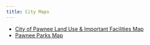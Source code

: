 ```yaml
---
title: City Maps
---
```


- [City of Pawnee Land Use & Important Facilities Map](https://i.imgur.com/S9zMf2I.jpeg)
- [Pawnee Parks Map](https://static.wikia.nocookie.net/parksandrecreation/images/9/98/Summer_Catalog_Page_9.jpg/revision/latest/scale-to-width-down/700?cb=20111015015741)
